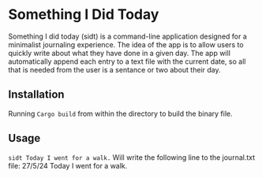 # Something I Did Today
Something I did today (sidt) is a command-line application designed for a minimalist journaling experience. The idea of the app is to allow users to quickly write about what they have done in a given day. The app will automatically append each entry to a text file with the current date, so all that is needed from the user is a sentance or two about their day. 

## Installation
Running ```Cargo build``` from within the directory to build the binary file.

## Usage
```sidt Today I went for a walk.``` Will write the following line to the journal.txt file:
27/5/24 Today I went for a walk.

